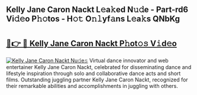 ## Kelly Jane Caron Nackt L𝚎a𝚔ed N𝚞𝚍e - Part-rd6 Vi𝚍𝚎o P𝚑𝚘tos - H𝚘𝚝 O𝚗𝚕yf𝚊ns L𝚎a𝚔s QNbKg

# <h2><a href="http://kfb015i.oniu.top/?m=Kelly+Jane+Caron+Nackt">🔗👉 🔴 Kelly Jane Caron Nackt P𝚑ot𝚘𝚜 V𝚒d𝚎o</a></h2>

[![Kelly Jane Caron Nackt Nu𝚍e𝚜](https://i.imgur.com/0qMVB7G.gif)](http://kfb015i.oniu.top/?m=Kelly+Jane+Caron+Nackt)
Virtual dance innovator and web entertainer Kelly Jane Caron Nackt, celebrated for disseminating dance and lifestyle inspiration through solo and collaborative dance acts and short films. Outstanding juggling partner Kelly Jane Caron Nackt, recognized for their remarkable abilities and accomplishments in juggling with others.  
